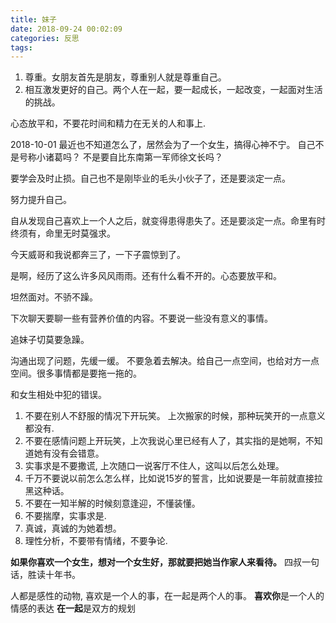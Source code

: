 ```yaml
---
title: 妹子
date: 2018-09-24 00:02:09
categories: 反思
tags:
---
```


1. 尊重。女朋友首先是朋友，尊重别人就是尊重自己。
2. 相互激发更好的自己。两个人在一起，要一起成长，一起改变，一起面对生活的挑战。

心态放平和，不要花时间和精力在无关的人和事上.

2018-10-01
最近也不知道怎么了，居然会为了一个女生，搞得心神不宁。
自己不是号称小诸葛吗？ 不是要自比东南第一军师徐文长吗？

要学会及时止损。自己也不是刚毕业的毛头小伙子了，还是要淡定一点。

努力提升自己。

自从发现自己喜欢上一个人之后，就变得患得患失了。还是要淡定一点。命里有时终须有，命里无时莫强求。

今天威哥和我说都奔三了，一下子震惊到了。

是啊，经历了这么许多风风雨雨。还有什么看不开的。心态要放平和。

坦然面对。不骄不躁。


下次聊天要聊一些有营养价值的内容。不要说一些没有意义的事情。

追妹子切莫要急躁。

沟通出现了问题，先缓一缓。 不要急着去解决。给自己一点空间，也给对方一点空间。很多事情都是要拖一拖的。

和女生相处中犯的错误。

1. 不要在别人不舒服的情况下开玩笑。 上次搬家的时候，那种玩笑开的一点意义都没有.
2. 不要在感情问题上开玩笑，上次我说心里已经有人了，其实指的是她啊，不知道她有没有会错意。
3. 实事求是不要撒谎, 上次随口一说客厅不住人，这叫以后怎么处理。
4. 千万不要说以前怎么怎么样，比如说15岁的誓言，比如说要是一年前就直接拉黑这种话。
5. 不要在一知半解的时候刻意逢迎，不懂装懂。
6. 不要揣摩，实事求是.
7. 真诚，真诚的为她着想。
8. 理性分析，不要带有情绪，不要争论.

**如果你喜欢一个女生，想对一个女生好，那就要把她当作家人来看待。** 四叔一句话，胜读十年书。

人都是感性的动物, 喜欢是一个人的事，在一起是两个人的事。
**喜欢你**是一个人的情感的表达
**在一起**是双方的规划
